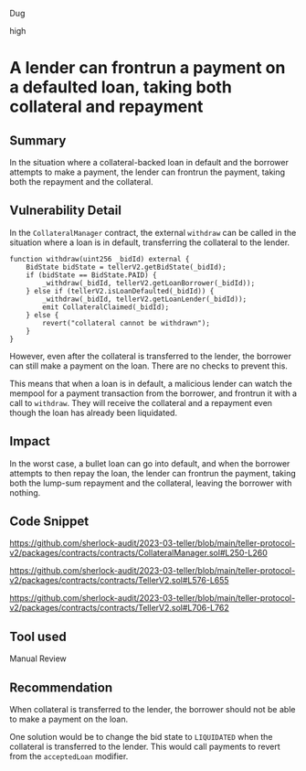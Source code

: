 Dug

high

# A lender can frontrun a payment on a defaulted loan, taking both collateral and repayment

## Summary

In the situation where a collateral-backed loan in default and the borrower attempts to make a payment, the lender can frontrun the payment, taking both the repayment and the collateral.

## Vulnerability Detail

In the `CollateralManager` contract, the external `withdraw` can be called in the situation where a loan is in default, transferring the collateral to the lender. 

```solidity
function withdraw(uint256 _bidId) external {
    BidState bidState = tellerV2.getBidState(_bidId);
    if (bidState == BidState.PAID) {
        _withdraw(_bidId, tellerV2.getLoanBorrower(_bidId));
    } else if (tellerV2.isLoanDefaulted(_bidId)) {
        _withdraw(_bidId, tellerV2.getLoanLender(_bidId));
        emit CollateralClaimed(_bidId);
    } else {
        revert("collateral cannot be withdrawn");
    }
}
```

However, even after the collateral is transferred to the lender, the borrower can still make a payment on the loan. There are no checks to prevent this.

This means that when a loan is in default, a malicious lender can watch the mempool for a payment transaction from the borrower, and frontrun it with a call to `withdraw`. They will receive the collateral and a repayment even though the loan has already been liquidated.

## Impact

In the worst case, a bullet loan can go into default, and when the borrower attempts to then repay the loan, the lender can frontrun the payment, taking both the lump-sum repayment and the collateral, leaving the borrower with nothing.

## Code Snippet

https://github.com/sherlock-audit/2023-03-teller/blob/main/teller-protocol-v2/packages/contracts/contracts/CollateralManager.sol#L250-L260

https://github.com/sherlock-audit/2023-03-teller/blob/main/teller-protocol-v2/packages/contracts/contracts/TellerV2.sol#L576-L655

https://github.com/sherlock-audit/2023-03-teller/blob/main/teller-protocol-v2/packages/contracts/contracts/TellerV2.sol#L706-L762

## Tool used

Manual Review

## Recommendation

When collateral is transferred to the lender, the borrower should not be able to make a payment on the loan.

One solution would be to change the bid state to `LIQUIDATED` when the collateral is transferred to the lender. This would call payments to revert from the `acceptedLoan` modifier.
